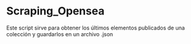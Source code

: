 # Scraping_Opensea
Este script sirve para obtener los últimos elementos publicados de una colección y guardarlos en un archivo .json

